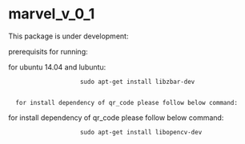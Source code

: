 # marvel_v_0_1

This package is under development: 

prerequisits for running:

for ubuntu 14.04 and lubuntu:
       
                        sudo apt-get install libzbar-dev
                        
                        
      for install dependency of qr_code please follow below command:
      
      
          
for install dependency of qr_code please follow below command:
    
                        sudo apt-get install libopencv-dev


